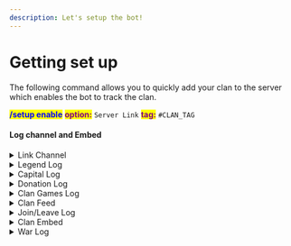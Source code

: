 ```yaml
---
description: Let's setup the bot!
---
```


# Getting set up

The following command allows you to quickly add your clan to the server which enables the bot to track the clan.

<mark style="color:blue;">**/setup enable**</mark> <mark style="color:purple;">**option:**</mark> `Server Link` <mark style="color:purple;">**tag:**</mark> `#CLAN_TAG` &#x20;

#### Log channel and Embed

<details>

<summary>Link Channel</summary>

Allows you to link a clan to a channel. (one clan per channel)

<mark style="color:blue;">**/setup enable**</mark> <mark style="color:purple;">**option:**</mark> Channel `Link` <mark style="color:purple;">**tag:**</mark> `#CLAN_TAG` &#x20;

* [x] This link enables you to run commands without entering or selecting a clan tag.
* [x] You can repeat the process to link the clan in multiple channels.&#x20;

</details>

<details>

<summary>Legend Log</summary>

Posts daily legend attack summary of the day.

<mark style="color:blue;">**/setup enable**</mark> <mark style="color:purple;">**option:**</mark> `Legend Log` <mark style="color:purple;">**tag:**</mark> `#CLAN_TAG` &#x20;

</details>

<details>

<summary>Capital Log</summary>

Posts Capital Raid and Contribution summary at the end of the Raid.

<mark style="color:blue;">**/setup enable**</mark> <mark style="color:purple;">**option:**</mark> `Capital Log` <mark style="color:purple;">**tag:**</mark> `#CLAN_TAG` &#x20;

</details>

<details>

<summary>Donation Log</summary>

Posts an update whenever someone donates or receives troops.

<mark style="color:blue;">**/setup enable**</mark> <mark style="color:purple;">**option:**</mark> `Donation Log` <mark style="color:purple;">**tag:**</mark> `#CLAN_TAG` &#x20;

* [x] Set the frequency of the donation (**Daily/Weekly/Monthly** or Continuous)

</details>

<details>

<summary>Clan Games Log</summary>

It posts a leaderboard at the Clan Games's beginning and then updates it throughout the week.&#x20;

<mark style="color:blue;">**/setup enable**</mark> <mark style="color:purple;">**option:**</mark> `Clan Games` <mark style="color:purple;">**tag:**</mark> `#CLAN_TAG` &#x20;

</details>

<details>

<summary>Clan Feed</summary>

Clan Feed is a feature that automatically posts in-game events in a channel.&#x20;

<mark style="color:blue;">**/setup enable**</mark> <mark style="color:purple;">**option:**</mark> `Clan Feed` <mark style="color:purple;">**tag:**</mark> `#CLAN_TAG` &#x20;

* [x] Town hall upgrade
* [x] War preference change
* [x] Player name change
* [x] Capital league change&#x20;
* [x] Clan War League change
* [x] Clan level up

</details>

<details>

<summary>Join/Leave Log</summary>

Keeps a log of new members joining and leaving.

<mark style="color:blue;">**/setup enable**</mark> <mark style="color:purple;">**option:**</mark> `Join/Leave Log` <mark style="color:purple;">**tag:**</mark> `#CLAN_TAG` &#x20;

</details>

<details>

<summary>Clan Embed</summary>

Clan embed is for showcasing your clans in a public channel.

<mark style="color:blue;">**/setup enable**</mark> <mark style="color:purple;">**option:**</mark> `Clan Embed` <mark style="color:purple;">**tag:**</mark> `#CLAN_TAG` &#x20;

</details>

<details>

<summary>War Log</summary>

Posts an Embed for each war and keeps updating it throughout the war and at the end it posts a list of missed attacks.

<mark style="color:blue;">**/setup enable**</mark> <mark style="color:purple;">**option:**</mark> `War Log` <mark style="color:purple;">**tag:**</mark> `#CLAN_TAG` &#x20;

</details>

